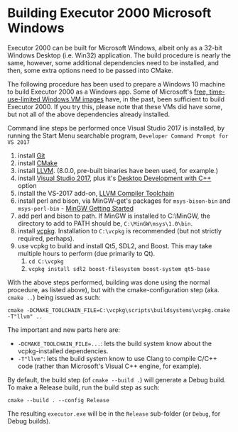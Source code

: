 
# Building Executor 2000 Microsoft Windows

Executor 2000 can be built for Microsoft Windows, albeit only as a 32-bit
Windows Desktop (i.e. Win32) application. 
The build procedure is nearly the
same, however, some additional dependencies need to be installed, and then,
some extra options need to be passed into CMake.

The following procedure has been used to prepare a Windows 10 machine to build
Executor 2000 as a Windows app.  Some of Microsoft's
[free, time-use-limited Windows VM images](https://developer.microsoft.com/en-us/windows/downloads/virtual-machines)
have, in the past, been sufficient to build Executor 2000.  If you try this,
please note that these VMs did have some, but not all of the above dependencies
already installed.

Command line steps be performed once Visual Studio 2017 is installed, by
running the Start Menu searchable program, ```Developer Command Prompt for VS 2017```

1. install [Git](https://git-scm.com/download)
2. install [CMake](https://cmake.org/download/)
3. install [LLVM](http://releases.llvm.org/download.html). (8.0.0, pre-built
   binaries have been used, for example.)
4. install [Visual Studio 2017](https://visualstudio.microsoft.com/), plus it's
   [Desktop Development with C++](https://docs.microsoft.com/en-us/cpp/build/vscpp-step-0-installation?view=vs-2017)
   option 
5. install the VS-2017 add-on,
   [LLVM Compiler Toolchain](https://marketplace.visualstudio.com/items?itemName=LLVMExtensions.llvm-toolchain)
6. install perl and bison, via MinGW-get's packages for
   ```msys-bison-bin``` and ```msys-perl-bin``` - [MinGW Getting Started](http://www.mingw.org/wiki/getting_started)
7. add perl and bison to path.  If MinGW is installed to C:\MinGW, the
   directory to add to PATH should be, ```C:\MinGW\msys\1.0\bin```.
8. install [vcpkg](https://github.com/Microsoft/vcpkg).  Installation to
   ```C:\vcpkg``` is recommended (but not strictly required, perhaps).
9. use vcpkg to build and install Qt5, SDL2, and Boost.  This may take
   multiple hours to perform (due primarily to Qt).
   1. ```cd C:\vcpkg```
   2. ```vcpkg install sdl2 boost-filesystem boost-system qt5-base```

With the above steps performed, building was done using the normal procedure,
as listed above), but with the cmake-configuration step (aka. ```cmake ..```)
being issued as such:

```cmake -DCMAKE_TOOLCHAIN_FILE=C:\vcpkg\scripts\buildsystems\vcpkg.cmake -T"llvm" ..```

The important and new parts here are:

  - ```-DCMAKE_TOOLCHAIN_FILE=...```: lets the build system know about the
    vcpkg-installed dependencies.
  - ```-T"llvm"```: lets the build system know to use Clang to compile
    C/C++ code (rather than Microsoft's Visual C++ engine, for example).

By default, the build step (of ```cmake --build .```) will generate a Debug
build.  To make a Release build, run the build step as such:

```cmake --build . --config Release```

The resulting ```executor.exe``` will be in the ```Release``` sub-folder
(or ```Debug```, for Debug builds).